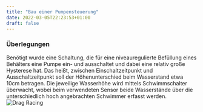 ```yaml
---
title: "Bau einer Pumpensteuerung"
date: 2022-03-05T22:23:53+01:00
draft: false
---
```

###  Überlegungen

Benötigt wurde eine Schaltung, die für eine niveauregulierte Befüllung eines Behälters eine Pumpe ein- und ausschaltet und dabei eine relativ große Hysterese hat. Das heißt, zwischen Einschaltzeitpunkt und Ausschaltzeitpunkt soll der Höhenunterschied beim Wasserstand etwa 10cm betragen. Die jeweilige Wasserhöhe wird mittels Schwimmschalter überwacht, wobei beim verwendeten Sensor beide Wasserstände über die unterschiedlich hoch angebrachten Schwimmer erfasst werden.  
![Drag Racing](/whatever.jpg)  
